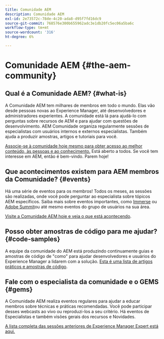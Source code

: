 ```yaml
---
title: Comunidade AEM
description: Comunidade AEM
exl-id: 2e73572c-78de-4c20-ada8-d95f7fd16dc9
source-git-commit: 768576e300b655962adc3e1db20fc5ec06a5ba6c
workflow-type: tm+mt
source-wordcount: '316'
ht-degree: 6%

---
```


# Comunidade AEM {#the-aem-community}

## Qual é a Comunidade AEM? {#what-is}

A Comunidade AEM tem milhares de membros em todo o mundo. Elas vão desde pessoas novas ao Experience Manager, até desenvolvedores e administradores experientes. A comunidade está lá para ajudá-lo com perguntas sobre recursos de AEM e para ajudar com questões de desenvolvimento. AEM Comunidade organiza regularmente sessões de especialistas com usuários internos e externos especialistas. Também ajuda a produzir amostras, artigos e tutoriais para você.

[Associe-se à comunidade hoje mesmo para obter acesso ao melhor conteúdo, às pessoas e ao conhecimento.](https://experienceleaguecommunities.adobe.com/t5/adobe-experience-manager/ct-p/adobe-experience-manager-community) Está aberto a todos. Se você tem interesse em AEM, então é bem-vindo. Parem hoje!

## Que acontecimentos existem para AEM membros da Comunidade? {#events}

Há uma série de eventos para os membros! Todos os meses, as sessões são realizadas, onde você pode perguntar ao especialista sobre tópicos AEM específicos. Saiba mais sobre eventos importantes, como [Immerse](https://help-forums.adobe.com/content/adobeforums/en/experience-manager-forum/adobe-experience-manager.topic.html/forum__fb7p-the_immerseagendai.html) ou [Adobe Summit](https://business.adobe.com/summit/adobe-summit.html)ou até mesmo eventos do grupo de usuários na sua área.

[Visite a Comunidade AEM hoje e veja o que está acontecendo](https://help-forums.adobe.com/content/adobeforums/en/experience-manager-forum/adobe-experience-manager.html).

## Posso obter amostras de código para me ajudar? {#code-samples}

A equipe da comunidade do AEM está produzindo continuamente guias e amostras de código de &quot;como&quot; para ajudar desenvolvedores e usuários do Experience Manager a lidarem com a solução. [Esta é uma lista de artigos práticos e amostras de código](https://experienceleaguecommunities.adobe.com/t5/adobe-experience-manager/ct-p/adobe-experience-manager-community).

## Fale com o especialista da comunidade e o GEMS {#gems}

A Comunidade AEM realiza eventos regulares para ajudar a educar membros sobre técnicas e práticas recomendadas. Você pode participar desses webcasts ao vivo ou reproduzi-los a seu critério. Há eventos de Especialistas e também visões gerais dos recursos e Novidades.

[A lista completa das sessões anteriores de Experience Manager Expert está aqui.](https://experienceleague.adobe.com/docs/experience-manager-guides-learn/tutorials/knowledge-base/expert-session/expert-session.html?lang=en)
